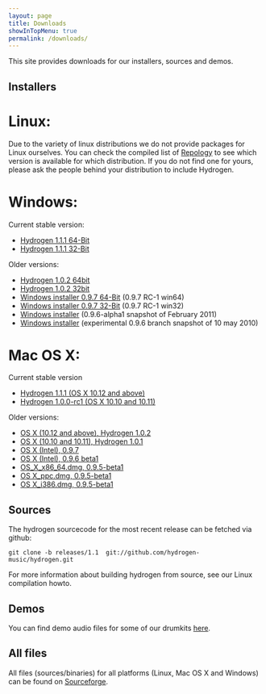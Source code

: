 ```yaml
---
layout: page
title: Downloads
showInTopMenu: true
permalink: /downloads/
---
```


This site provides downloads for our installers, sources and demos.

## Installers

# Linux:

Due to the variety of linux distributions we do not provide packages for Linux ourselves. You can check the compiled list of [Repology](https://repology.org/project/hydrogen-drum-machine/versions) to see which version is available for which distribution. If you do not find one for yours, please ask the people behind your distribution to include Hydrogen.

# Windows:

Current stable version: 

* [Hydrogen 1.1.1 64-Bit](https://github.com/hydrogen-music/hydrogen/releases/download/1.1.1/Hydrogen-1.1.1-win64.exe)
* [Hydrogen 1.1.1 32-Bit](https://github.com/hydrogen-music/hydrogen/releases/download/1.1.1/Hydrogen-1.1.1-win32.exe)

Older versions:

* [Hydrogen 1.0.2 64bit](https://sourceforge.net/projects/hydrogen/files/Hydrogen/1.0.0%20Binaries/Hydrogen-1.0.2-win64.exe/download)
* [Hydrogen 1.0.2 32bit](https://sourceforge.net/projects/hydrogen/files/Hydrogen/1.0.0%20Binaries/Hydrogen-1.0.2-win32.exe/download)
* [Windows installer 0.9.7 64-Bit](https://sourceforge.net/projects/hydrogen/files/Hydrogen/0.9.7%20Binaries/Hydrogen-0.9.7-rc1-win64.exe/download) (0.9.7 RC-1 win64)
* [Windows installer 0.9.7 32-Bit](https://sourceforge.net/projects/hydrogen/files/Hydrogen/0.9.7%20Binaries/Hydrogen-0.9.7-rc1-win32.exe/download) (0.9.7 RC-1 win32)
* [Windows installer](http://sourceforge.net/projects/hydrogen/files/Hydrogen/0.9.6%20Binaries/hydrogen_0.9.6-alpha1.exe/download) (0.9.6-alpha1 snapshot of February 2011)
* [Windows installer](http://sourceforge.net/projects/hydrogen/files/Hydrogen/0.9.6%20Binaries/hydrogen_0.9.6-snapshot1.exe/download) (experimental 0.9.6 branch snapshot of 10 may 2010)

 
# Mac OS X:

Current stable version

* [Hydrogen 1.1.1 (OS X 10.12 and above)](https://github.com/hydrogen-music/hydrogen/releases/download/1.1.1/Hydrogen-1.1.1-x86_64.dmg)
* [Hydrogen 1.0.0-rc1 (OS X 10.10 and 10.11)](https://github.com/hydrogen-music/hydrogen/releases/download/1.0.0-rc1/Hydrogen-legacy.dmg)

Older versions:

* [OS X (10.12 and above), Hydrogen 1.0.2](https://sourceforge.net/projects/hydrogen/files/Hydrogen/1.0.0%20Binaries/Hydrogen-1.0.2.dmg/download)
* [OS X (10.10 and 10.11), Hydrogen 1.0.1](https://sourceforge.net/projects/hydrogen/files/Hydrogen/1.0.0%20Binaries/Hydrogen-legacy-1.0.1.dmg/download)
* [OS X (Intel), 0.9.7](https://sourceforge.net/projects/hydrogen/files/Hydrogen/0.9.7%20Binaries/Hydrogen-0.9.7.dmg/download)
* [OS X (Intel), 0.9.6 beta1](http://sourceforge.net/projects/hydrogen/files/Hydrogen/0.9.6%20Binaries/hydrogen-0.9.6-beta1.dmg/download) 
* [OS_X_x86_64.dmg, 0.9.5-beta1](http://sourceforge.net/projects/hydrogen/files/Hydrogen/0.9.5%20Binaries/hydrogen_0.9.5-beta1_x86_64.dmg/download)
* [OS X_ppc.dmg, 0.9.5-beta1](http://sourceforge.net/projects/hydrogen/files/Hydrogen/0.9.5%20Binaries/Hydrogen_0.9.5-beta1_ppc.dmg/download)
* [OS X_i386.dmg, 0.9.5-beta1](http://sourceforge.net/projects/hydrogen/files/Hydrogen/0.9.5%20Binaries/hydrogen_0.9.5-beta1_i386.dmg/download)


 
## Sources

The hydrogen sourcecode for the most recent release can be fetched via github:

	git clone -b releases/1.1  git://github.com/hydrogen-music/hydrogen.git

For more information about building hydrogen from source, see our Linux compilation howto.

## Demos

You can find demo audio files for some of our drumkits [here](https://sourceforge.net/projects/hydrogen/files/Hydrogen/demos/).

## All files

All files (sources/binaries) for all platforms (Linux, Mac OS X and Windows) can be found on [Sourceforge](http://sourceforge.net/projects/hydrogen/files/).

 

